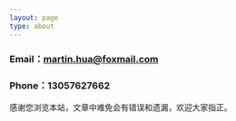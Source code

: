 ```yaml
---
layout: page
type: about
---
```




### Email：martin.hua@foxmail.com

### Phone：13057627662

感谢您浏览本站，文章中难免会有错误和遗漏，欢迎大家指正。
